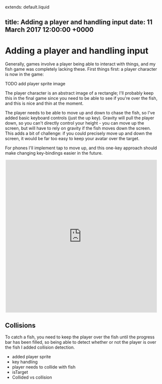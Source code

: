 extends: default.liquid

title: Adding a player and handling input
date: 11 March 2017 12:00:00 +0000
---

# Adding a player and handling input

Generally, games involve a player being able to interact with things, and my fish game was completely lacking these. First things first: a player character is now in the game:

TODO add player sprite image

The player character is an abstract image of a rectangle; I'll probably keep this in the final game since you need to be able to see if you're over the fish, and this is nice and thin at the moment.

The player needs to be able to move up and down to chase the fish, so I've added basic keyboard controls (just the up key). Gravity will pull the player down, so you can't directly control your height - you can move up the screen, but will have to rely on gravity if the fish moves down the screen. This adds a bit of challenge: if you could precisely move up and down the screen, it would be far too easy to keep your avatar over the target.

For phones I'll implement tap to move up, and this one-key approach should make changing key-bindings easier in the future.

<div style='position:relative;padding-bottom:100%;max-width:500px;margin:auto'><iframe src='https://gfycat.com/ifr/PersonalTintedBlackfly' frameborder='0' scrolling='no' width='100%' height='100%' style='position:absolute;top:0;left:0;' allowfullscreen></iframe></div>

## Collisions

To catch a fish, you need to keep the player over the fish until the progress bar has been filled, so being able to detect whether or not the player is over the fish I added collision detection.


- added player sprite
- key handling
- player needs to collide with fish
- isTarget
- Collided vs collision
